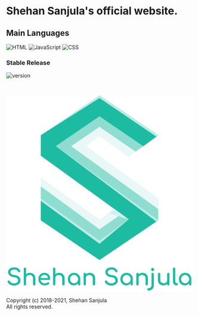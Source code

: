 # Shehan Sanjula's official website.

## Main Languages

![HTML](https://img.shields.io/badge/Language-HTML-brightgreen)
![JavaScript](https://img.shields.io/badge/Language-JavaScript-orange)
![CSS](https://img.shields.io/badge/Language-CSS-blue)

### Stable Release
![version](https://img.shields.io/badge/Version-5.0-informational?style=flat&logoColor=white&color=2bbc8a)

<br/>

[<img align="center" src="https://raw.githubusercontent.com/ShehanSanjula/shehansanjula.me-public-beta-release/main/images/shehan_logo_1000px.png" width="500" height="527">](https://shehansanjula.github.io/)

Copyright (c) 2018-2021, Shehan Sanjula
<br/> All rights reserved.
